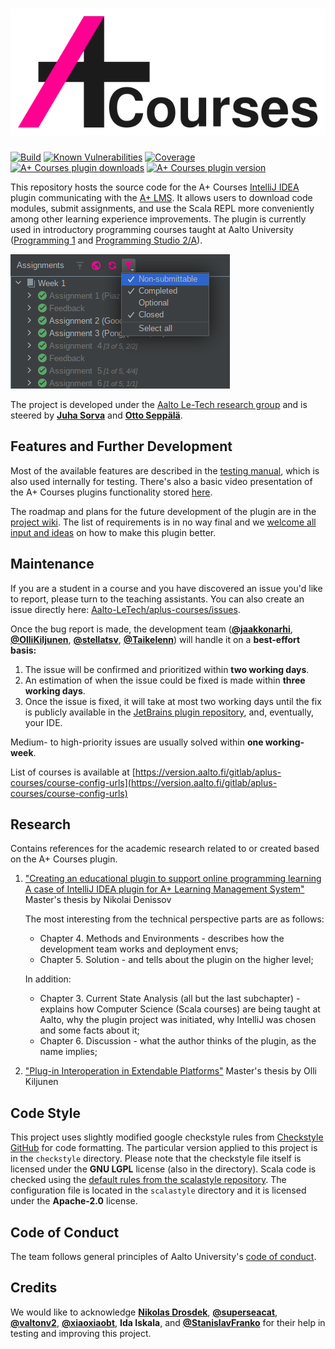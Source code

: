 # ![A+ Courses logo](images/logo_courses_border.svg)

[![Build](https://github.com/Aalto-LeTech/aplus-courses/workflows/build/badge.svg)](https://github.com/Aalto-LeTech/aplus-courses/actions?query=workflow%3Abuild)
[![Known Vulnerabilities](https://snyk.io/test/github/Aalto-LeTech/aplus-courses/badge.svg?targetFile=build.gradle)](https://snyk.io/test/github/Aalto-LeTech/aplus-courses?targetFile=build.gradle)
[![Coverage](https://sonarcloud.io/api/project_badges/measure?project=Aalto-LeTech_intellij-plugin&metric=coverage)](https://sonarcloud.io/dashboard?id=Aalto-LeTech_intellij-plugin)
[![A+ Courses plugin downloads](https://img.shields.io/jetbrains/plugin/d/13634-a-plugin-for-intellij?label=plugin%20downloads)](https://plugins.jetbrains.com/plugin/13634-a-plugin-for-intellij)
[![A+ Courses plugin version](https://img.shields.io/jetbrains/plugin/v/13634?label=plugin%20version)](https://plugins.jetbrains.com/plugin/13634-a-plugin-for-intellij)

This repository hosts the source code for the A+ Courses [IntelliJ IDEA](https://www.jetbrains.com/idea/) plugin communicating with the [A+ LMS](https://apluslms.github.io/). It allows users to download code modules, submit assignments, and use the Scala REPL more conveniently among other learning experience improvements. The plugin is currently used in introductory programming courses taught at Aalto University ([Programming 1](https://plus.cs.aalto.fi/o1) and [Programming Studio 2/A](https://oodi.aalto.fi/a/opintjakstied.jsp?OpinKohd=1125591784&haettuOpas=-1&Kieli=6)).

![Demo](images/image_4_readme.png)

The project is developed under the [Aalto Le-Tech research group](https://research.cs.aalto.fi/LeTech/) and is steered by **[Juha Sorva](https://github.com/jsorva)** and **[Otto Seppälä](https://github.com/oseppala)**.

## Features and Further Development

Most of the available features are described in the [testing manual](https://github.com/Aalto-LeTech/aplus-courses/blob/master/TESTING.md), which is also used internally for testing. There's also a basic video presentation of the A+ Courses plugins functionality stored [here](https://aalto.cloud.panopto.eu/Panopto/Pages/Viewer.aspx?id=42740f68-8dd8-4ba2-8f1c-acb1007bf8ef).

The roadmap and plans for the future development of the plugin are in the [project wiki](https://github.com/Aalto-LeTech/aplus-courses/wiki/Requirements). The list of requirements is in no way final and we [welcome all input and ideas](https://github.com/Aalto-LeTech/aplus-courses/issues/new/choose) on how to make this plugin better.

## Maintenance

If you are a student in a course and you have discovered an issue you'd like to report, please turn to the teaching assistants. You can also create an issue directly here: [Aalto-LeTech/aplus-courses/issues](https://github.com/Aalto-LeTech/aplus-courses/issues).

Once the bug report is made, the development team (**[@jaakkonarhi](https://github.com/jaakkonarhi)**, **[@OlliKiljunen](https://github.com/OlliKiljunen)**, **[@stellatsv](https://github.com/stellatsv)**, **[@Taikelenn](https://github.com/Taikelenn)**) will handle it on a **best-effort basis:**

1. The issue will be confirmed and prioritized within **two working days**.
2. An estimation of when the issue could be fixed is made within **three working days**.
3. Once the issue is fixed, it will take at most two working days until the fix is publicly available in the [JetBrains plugin repository](https://plugins.jetbrains.com/plugin/13634-a-courses), 
and, eventually, your IDE.

Medium- to high-priority issues are usually solved within **one working-week**.

List of courses is available at [https://version.aalto.fi/gitlab/aplus-courses/course-config-urls](https://version.aalto.fi/gitlab/aplus-courses/course-config-urls)

## Research

Contains references for the academic research related to or created based on the A+ Courses plugin.

1. ["Creating an educational plugin to support online programming learning A case of IntelliJ IDEA plugin for A+ Learning Management System"](https://aaltodoc.aalto.fi/handle/123456789/102499) Master's thesis by Nikolai Denissov

    The most interesting from the technical perspective parts are as follows:
      * Chapter 4. Methods and Environments - describes how the development team works and deployment envs;
      * Chapter 5. Solution - and tells about the plugin on the higher level;

    In addition:
      * Chapter 3. Current State Analysis (all but the last subchapter) - explains how Computer Science (Scala courses) are being taught at Aalto, why the plugin       project was initiated, why IntelliJ was chosen and some facts about it;
      * Chapter 6. Discussion - what the author thinks of the plugin, as the name implies;

2. ["Plug-in Interoperation in Extendable Platforms"](https://aaltodoc.aalto.fi/handle/123456789/107623) Master's thesis by Olli Kiljunen

## Code Style

This project uses slightly modified google checkstyle rules from [Checkstyle GitHub](https://github.com/checkstyle/checkstyle/blob/checkstyle-8.12/src/main/resources/google_checks.xml) for code formatting. The particular version applied to this project is in the `checkstyle` directory. Please note that the checkstyle file itself is licensed under the **GNU LGPL** license (also in the directory). Scala code is checked using the [default rules from the scalastyle repository](https://github.com/scalastyle/scalastyle/blob/master/src/main/resources/default_config.xml). The configuration file is located in the `scalastyle` directory and it is licensed under the **Apache-2.0** license.  

## Code of Conduct

The team follows general principles of Aalto University's [code of conduct](https://www.aalto.fi/sites/g/files/flghsv161/files/2018-09/aalto_university_code_of_conduct_en-003.pdf).

## Credits

We would like to acknowledge **[Nikolas Drosdek](https://github.com/nikke234)**, **[@superseacat](https://github.com/superseacat)**, **[@valtonv2](https://github.com/valtonv2)**, **[@xiaoxiaobt](https://github.com/xiaoxiaobt)**, **Ida Iskala**, and **[@StanislavFranko](https://github.com/StanislavFranko)** for their help in testing and improving this project.
